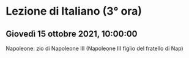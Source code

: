 # Lezione di Italiano (3° ora) 
## Giovedì 15 ottobre 2021, 10:00:00



Napoleone: zio di Napoleone III
(Napoleone III figlio del fratello di Nap)
<!--stackedit_data:
eyJoaXN0b3J5IjpbMTAyMDU0MzYwN119
-->